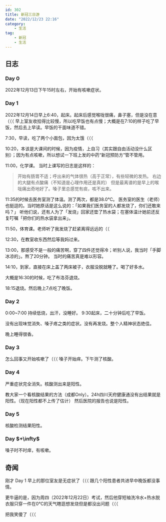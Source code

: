```yaml
---
id: 302
title: 新冠三日游
date: "2022/12/23 22:16"
category:
    - 生活
tag:
    - 新冠
    - 生活
---
```


<h2>日志</h2>

<h3>Day 0</h3>

2022年12月13日下午15时左右，开始有咳嗽症状。

<h3>Day 1</h3>

2022年12月14日早上6:40，起床。起床后感觉喉咙很痛，鼻子塞，但是没在意（（（
早上室友收拾得比较慢，所以吃早饭也有点慢；大概是在7:10的样子吃了早饭，然后去上早读。早饭的干面味道不错。

7:30，早读，吃了两个小面包，因为太饿（（（

10:20，本该是大课间的时候，因为疫情，上自习（其实跟自由活动没什么区别）；因为有点咳嗽，所以想试一下班上发的中药“新冠预防方”管不管用。

11:00，化学课。
当时上课写的日志是这样的：

<blockquote>
  开始有肠胃不适；呼出来的气体很热（高于正常），有些轻微的发热。
  右边的大腿有点酸痛（不知道是心理作用还是真的）
  但是最离谱的是早上的喉咙痛出奇地好了。嗓子里总感觉有痰，咳不出来。
</blockquote>

11:35的时候去医务室测了体温。测了两次，都是38.0℃。
医务室的医生（老师）也挺逗的。当时她原话是这么说的：「如果我们医务室的人都发烧了，你们还敢来吗？」
听他们说，还有人为了「发烧」回家还垫了热水袋；在塞体温计她前还反复叮嘱「把你们的热水袋拿出来」。

11:50，体育课。老师听了我发烧了赶紧离得远远的（（

12:30，在教室收东西然后等我妈过来。

13:00，那感受不是一般的痛苦啊，穿了四件还觉得冷；听别人说，我当时「手脚冰凉的」。熬了20分钟。
当时的痛苦真是难以形容。

14:10，到家，直接在床上盖了两床被子，衣服没脱就睡了。喝了好多水。

大概是16:30的时候，吃了布洛芬退烧。

18:15退烧。然后晚上7点吃了晚饭。

<h3>Day 2</h3>

0:00~7:00 持续低烧，出汗，没睡好。
9:30起床，二十分钟后吃了早饭。

没有出现味觉消失、嗓子疼之类的症状。没有再发烧。整个人精神状态绝佳。

晚上睡得很香。

<h3>Day 3</h3>

怎么回事又开始咳嗽了（（（
嗓子开始痒。下午测了核酸。

<h3>Day 4</h3>

严重症状完全消失。核酸测出来是阳性。

教大家一个看核酸结果的方法（成都Only）。24h四川天府健康通没有出结果就是阳性。（现在阳性都不上传了估计）
然后医院的报告也说是阳性。

<h3>Day 5</h3>

核酸检测结果阳性。

<h3>Day $+\infty$</h3>

嗓子时不时痒，有咳嗽。

<h2>奇闻</h2>

刚才 Day 1 早上的那位室友是无症状了（（（
跟几个阳性患者共进早中晚饭都没事情。

更牛逼的是，因为周四（2022年12月22日）考试，然后他穿短袖洗冷水+热水脱衣服只穿一件在0℃的天气瞎逛想发烧但是都没出问题（（（

把我笑傻了（（（
